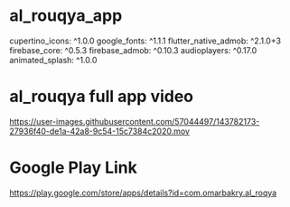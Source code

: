 # al_rouqya_app

  cupertino_icons: ^1.0.0
  google_fonts: ^1.1.1
  flutter_native_admob: ^2.1.0+3
  firebase_core: ^0.5.3
  firebase_admob: ^0.10.3
  audioplayers: ^0.17.0
  animated_splash: ^1.0.0


# al_rouqya full app video



https://user-images.githubusercontent.com/57044497/143782173-27936f40-de1a-42a8-9c54-15c7384c2020.mov


# Google Play Link 

https://play.google.com/store/apps/details?id=com.omarbakry.al_roqya
